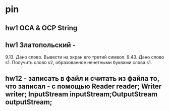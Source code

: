 # pin

## hw1 OCA & OCP String
## hw1 Златопольский - 

9.13. Дано слово. Вывести на экран его третий символ.
9.43. Дано слово s1. Получить слово s2, образованное нечетными буквами слова s1.

## hw12 - записать в файл и считать из файла то, что записал - с помощью  Reader reader; Writer writer; InputStream inputStream;OutputStream outputStream;